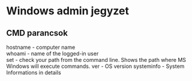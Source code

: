 # Windows admin jegyzet

## CMD parancsok

hostname - computer name<br>
whoami - name of the logged-in user<br>
set - check your path from the command line. Shows the path where MS Windows will execute commands.
ver - OS version
systeminfo - System Informations in details
